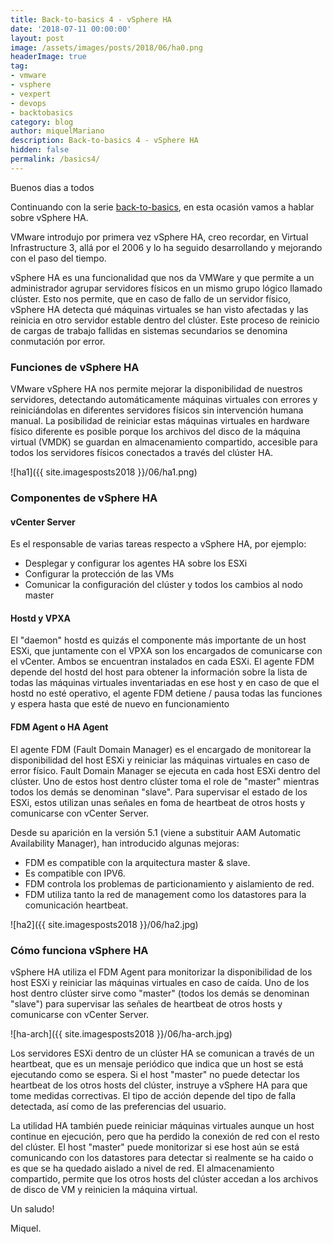 ```yaml
---
title: Back-to-basics 4 - vSphere HA
date: '2018-07-11 00:00:00'
layout: post
image: /assets/images/posts/2018/06/ha0.png
headerImage: true
tag:
- vmware
- vsphere
- vexpert
- devops
- backtobasics
category: blog
author: miquelMariano
description: Back-to-basics 4 - vSphere HA
hidden: false
permalink: /basics4/
---
```


Buenos dias a todos

Continuando con la serie [back-to-basics](https://miquelmariano.github.io/tags/#backtobasics), en esta ocasión vamos a hablar sobre vSphere HA.

VMware introdujo por primera vez vSphere HA, creo recordar, en Virtual Infrastructure 3, allá por el 2006 y lo ha seguido desarrollando y mejorando con el paso del tiempo.

vSphere HA es una funcionalidad que nos da VMWare y que permite a un administrador agrupar servidores físicos en un mismo grupo lógico llamado clúster. Esto nos permite, que en caso de fallo de un servidor físico, vSphere HA detecta qué máquinas virtuales se han visto afectadas y las reinicia en otro servidor estable dentro del clúster. Este proceso de reinicio de cargas de trabajo fallidas en sistemas secundarios se denomina conmutación por error.

### Funciones de vSphere HA

VMware vSphere HA nos permite mejorar la disponibilidad de nuestros servidores, detectando automáticamente máquinas virtuales con errores y reiniciándolas en diferentes servidores físicos sin intervención humana manual. La posibilidad de reiniciar estas máquinas virtuales en hardware físico diferente es posible porque los archivos del disco de la máquina virtual (VMDK) se guardan en almacenamiento compartido, accesible para todos los servidores físicos conectados a través del clúster HA.

![ha1]({{ site.imagesposts2018 }}/06/ha1.png)

### Componentes de vSphere HA

#### __vCenter Server__

Es el responsable de varias tareas respecto a vSphere HA, por ejemplo:

* Desplegar y configurar los agentes HA sobre los ESXi
* Configurar la protección de las VMs
* Comunicar la configuración del clúster y todos los cambios al nodo master

#### __Hostd y VPXA__

El "daemon" hostd es quizás el componente más importante de un host ESXi, que juntamente con el VPXA son los encargados de comunicarse con el vCenter. Ambos se encuentran instalados en cada ESXi. El agente FDM depende del hostd del host para obtener la información sobre la lista de todas las máquinas virtuales inventariadas en ese host y en caso de que el hostd no esté operativo, el agente FDM detiene / pausa todas las funciones y espera hasta que esté de nuevo en funcionamiento

#### __FDM Agent o HA Agent__

El agente FDM (Fault Domain Manager) es el encargado de monitorear la  disponibilidad del host ESXi y reiniciar las máquinas virtuales en caso de error físico. Fault Domain Manager se ejecuta en cada host ESXi dentro del clúster. Uno de estos host dentro clúster toma el role de "master" mientras todos los demás se denominan "slave". Para supervisar el estado de los ESXi, estos utilizan unas señales en foma de heartbeat de otros hosts y comunicarse con vCenter Server.

Desde su aparición en la versión 5.1 (viene a substituir AAM Automatic Availability Manager), han introducido algunas mejoras: 

* FDM es compatible con la arquitectura master & slave.
* Es compatible con IPV6.
* FDM controla los problemas de particionamiento y aislamiento de red.
* FDM utiliza tanto la red de management como los datastores para la comunicación heartbeat.

![ha2]({{ site.imagesposts2018 }}/06/ha2.jpg)

### Cómo funciona vSphere HA

vSphere HA utiliza el FDM Agent para monitorizar la  disponibilidad de los host ESXi y reiniciar las máquinas virtuales en caso de caída. Uno de los host dentro clúster sirve como "master"  (todos los demás se denominan "slave") para supervisar las señales de heartbeat de otros hosts y comunicarse con vCenter Server.

![ha-arch]({{ site.imagesposts2018 }}/06/ha-arch.jpg)

Los servidores ESXi dentro de un clúster HA se comunican a través de un heartbeat, que es un mensaje periódico que indica que un host se está ejecutando como se espera. Si el host "master" no puede detectar los heartbeat de los otros hosts del clúster, instruye a vSphere HA para que tome medidas correctivas. El tipo de acción depende del tipo de falla detectada, así como de las preferencias del usuario. 

La utilidad HA también puede reiniciar máquinas virtuales aunque un host continue en ejecución, pero que ha perdido la conexión de red con el resto del clúster. El host "master" puede monitorizar si ese host aún se está comunicando con los datastores para detectar si realmente se ha caido o es que se ha quedado aislado a nivel de red. El almacenamiento compartido, permite que los otros hosts del clúster accedan a los archivos de disco de VM y reinicien la máquina virtual.


Un saludo!

Miquel.


